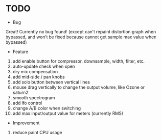 # TODO

- Bug

Great! Currently no bug found!
(except can't repaint distortion graph when bypassed, and won't be fixed because cannot get sample max value when bypassed)

- Feature

1. add enable button for compressor, downsample, width, filter, etc.
2. auto-update check when open
3. dry mix compensation
4. add mid-side / pan knobs
5. add solo button between vertical lines
6. mouse drag vertically to change the output volume, like Ozone or saturn2
7. smooth spectrogram
8. add lfo control
9. change A/B color when switching
10. add max input/output value for meters (currently RMS)

- Improvement

1. reduce paint CPU usage

